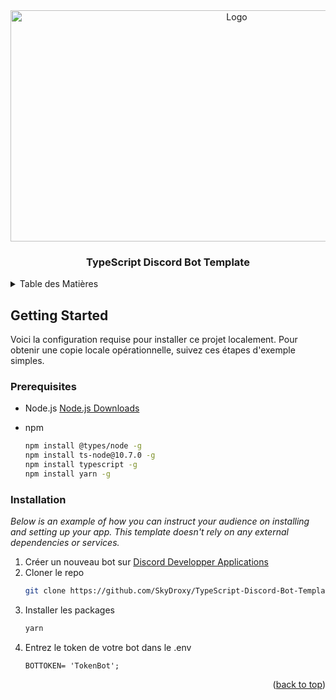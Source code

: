 <div align="center">
  <img src="https://i.imgur.com/XOqAELg.png" alt="Logo" width="708" height="370">

  <h3 align="center">TypeScript Discord Bot Template</h3>
</div>

<!-- TABLE OF CONTENTS -->
<details>
  <summary>Table des Matières</summary>
  <ol>
      <a href="#getting-started">Getting Started</a>
      <ul>
        <li><a href="#prerequisites">Prérequis</a></li>
        <li><a href="#installation">Installation</a></li>
      </ul>
    </li>
    <li><a href="#usage">Usage</a></li>
  </ol>
</details>

<!-- GETTING STARTED -->
## Getting Started

Voici la configuration requise pour installer ce projet localement.
Pour obtenir une copie locale opérationnelle, suivez ces étapes d'exemple simples.

### Prerequisites

* Node.js
<a href="https://nodejs.org/fr/">Node.js Downloads</a>

* npm
  ```sh
  npm install @types/node -g
  npm install ts-node@10.7.0 -g
  npm install typescript -g
  npm install yarn -g
  ```

### Installation

_Below is an example of how you can instruct your audience on installing and setting up your app. This template doesn't rely on any external dependencies or services._

1. Créer un nouveau bot sur [Discord Developper Applications](https://discord.com/developers/applications)
2. Cloner le repo
   ```sh
   git clone https://github.com/SkyDroxy/TypeScript-Discord-Bot-Template.git
   ```
3. Installer les packages
   ```sh
   yarn
   ```
4. Entrez le token de votre bot dans le .env
   ```env
   BOTTOKEN= 'TokenBot';
   ```

<p align="right">(<a href="#top">back to top</a>)</p>
